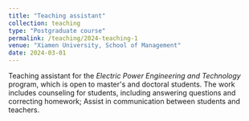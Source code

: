 ```yaml
---
title: "Teaching assistant"
collection: teaching
type: "Postgraduate course"
permalink: /teaching/2024-teaching-1
venue: "Xiamen University, School of Management"
date: 2024-03-01
---
```


Teaching assistant for the *Electric Power Engineering and Technology* program, which is open to master's and doctoral students. The work includes counseling for students, including answering questions and correcting homework; Assist in communication between students and teachers.
